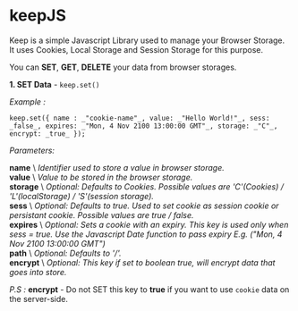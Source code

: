 # keepJS

Keep is a simple Javascript Library used to manage your Browser Storage. It uses Cookies, Local Storage and Session Storage for this purpose.

You can **SET**, **GET**, **DELETE** your data from browser storages.

**1. SET Data** - `keep.set()`

_Example :_   

`keep.set({ name : _"cookie-name"_, value: _"Hello World!"_, sess: _false_, expires: _"Mon, 4 Nov 2100 13:00:00 GMT"_, storage: _"C"_,  encrypt: _true_ });`

_Parameters:_   

**name** \ 		_Identifier used to store a value in browser storage._   
**value** \		_Value to be stored in the browser storage._     
**storage** \	_Optional: Defaults to Cookies. Possible values are  'C'(Cookies) / 'L'(localStorage) / 'S'(session storage)._        
**sess** \ 		_Optional: Defaults to true. Used to set cookie as session cookie or persistant cookie. Possible values are true / false._        
**expires** \	_Optional: Sets a cookie with an expiry. This key is used only when sess = true. Use the Javascript Date function to pass expiry E.g. ("Mon, 4 Nov 2100 13:00:00 GMT")_          
**path** \		_Optional: Defaults to '/'._        
**encrypt** \    _Optional: This key if set to boolean true, will encrypt data that goes into store._      

_P.S :_ **encrypt** - Do not SET this key to **true** if you want to use `cookie` data on the server-side.         



